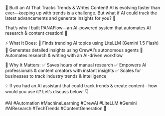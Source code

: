 🚀 Built an AI That Tracks Trends & Writes Content!
AI is evolving faster than ever—keeping up with trends is a challenge. But what if AI could track the latest advancements and generate insights for you? 🤯

That’s why I built PANAFlow—an AI-powered system that automates AI research & content creation! 🎯

⚡ What It Does:
🔹 Finds trending AI topics using LiteLLM (Gemini 1.5 Flash)
🔹 Generates detailed insights using CrewAI’s autonomous agents
🔹 Automates research & writing with an AI-driven workflow

🎯 Why It Matters:
✅ Saves hours of manual research
✅ Empowers AI professionals & content creators with instant insights
✅ Scales for businesses to track industry trends & intelligence

💡 If you had an AI assistant that could track trends & create content—how would you use it? Let’s discuss below! 👇

#AI #Automation #MachineLearning #CrewAI #LiteLLM #Gemini #AIResearch #TechTrends #ContentGeneration 🚀

